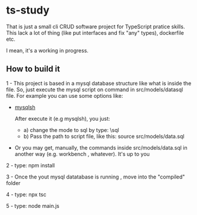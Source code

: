 # ts-study

That is just a small cli CRUD software project for TypeScript pratice skills.
This lack a lot of thing (like put interfaces and fix "any" types), dockerfile etc.

I mean, it's a working in progress.


## How to build it

1 - This project is based in a mysql database structure like what is inside the file.
So, just execute the mysql script on command in src/models/datasql file.
For example you can use some options like:

- [mysqlsh](https://dev.mysql.com/doc/mysql-shell/8.0/en/mysql-shell-commands.html)

	After execute it (e.g mysqlsh), you just:

  - a) change the mode to sql by type: \sql 
  - b) Pass the path to script file, like this: source src/models/data.sql

- Or you may get, manually, the commands inside src/models/data.sql in another way (e.g. workbench , whatever). It's up to you 

2 - type: npm install

3 - Once the yout mysql datatabase is running , move into the "compiled" folder

4 - type: npx tsc

5 - type: node main.js